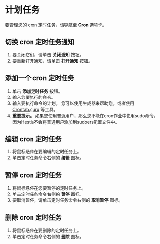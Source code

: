 # 计划任务

要管理您的 cron 定时任务，请导航至 **Cron <i class="fas fa-fw fa-clock"></i>** 选项卡。

## 切换 cron 定时任务通知

1. 要关闭它们，请单击 **<i class="fas fa-fw fa-toggle-off"></i> 关闭通知** 按钮。
2. 要重新打开通知，请单击 **<i class="fas fa-fw fa-toggle-off"></i> 打开通知** 按钮。

## 添加一个 cron 定时任务

1. 单击 **<i class="fas fa-fw fa-plus-circle"></i> 添加定时任务** 按钮。
2. 输入您要执行的命令。
3. 输入要执行命令的计划。 您可以使用生成器来帮助您，或者使用 [Crontab.guru](https://crontab.guru/) 等工具。
4. **重要提示。** 如果您使用普通用户，那么您不能在cron作业中使用sudo命令，因为Hestia不会将普通用户添加到sudoers配置文件中。

## 编辑 cron 定时任务

1. 将鼠标悬停在要编辑的定时任务上。
2. 单击定时任务命令右侧的 **<i class="fas fa-fw fa-pencil-alt"><span class="visually-hidden"></span></i> 编辑** 图标。

## 暂停 cron 定时任务

1. 将鼠标悬停在您要暂停的定时任务上。
2. 单击定时任务命令右侧的 **<i class="fas fa-fw fa-pause"><span class="visually-hidden"></span></i> 暂停** 图标。
3. 要取消暂停，请单击定时任务命令右侧的 **<i class="fas fa-fw fa-play"><span class="visually-hidden"></span></i> 取消暂停** 图标。

## 删除 cron 定时任务

1. 将鼠标悬停在要删除的定时任务上。
2. 单击定时任务命令右侧的 **<i class="fas fa-fw fa-trash"><span class="visually-hidden"></span></i> 删除** 图标。
